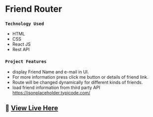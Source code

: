 # Friend Router

### `Technology Used`
- HTML
- CSS
- React JS
- Rest API

### `Project Features`
- display Friend Name and e-mail in UI.
- For more information press click me button or details of friend link.
- Route will be changed dynamically for different kinds of friends.
- load friend information from third party API https://jsonplaceholder.typicode.com/

## :link: [View Live Here](https://react-friend-router.netlify.app/)